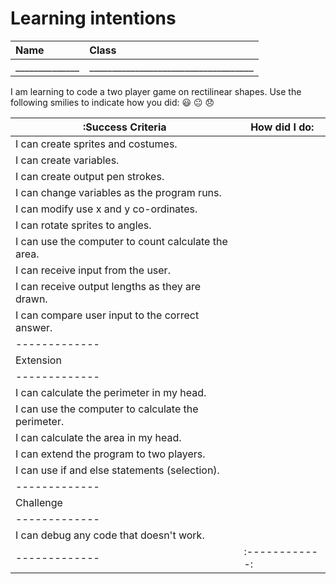 # Learning intentions

|Name                    |Class                          |
|:---|:---|
|______________   |____________________________________  |

I am learning to code a two player game on rectilinear shapes.
Use the following smilies to indicate how you did:
😃 😐 😞


|:Success Criteria                                          | How did I do:|
| -------------                                             | ------------ | 
| I can create sprites and costumes.                        |              |
| I can create variables.                                   |              |
| I can create output pen strokes.                          |              |
| I can change variables as the program runs.               |              |
| I can modify use x and y co-ordinates.                    |              |
| I can rotate sprites to angles.                           |              |
| I can use the computer to count calculate the area.       |              |
| I can receive input from the user.                        |              |
| I can receive output lengths as they are drawn.           |              |
| I can compare user input to the correct answer.           |              |
| -------------                                             |              |
| Extension                                                 |              |
| -------------                                             |              |
| I can calculate the perimeter in my head.                 |              |
| I can use the computer to calculate the perimeter.        |              |
| I can calculate the area in my head.                      |              |
| I can extend the program to two players.                  |              |
| I can use if and else statements (selection).             |              |
| -------------                                             |              |
| Challenge                                                 |              |
| -------------                                             |              |
| I can debug any code that doesn't work.                   |              |
| -------------                                             |:------------:| 
